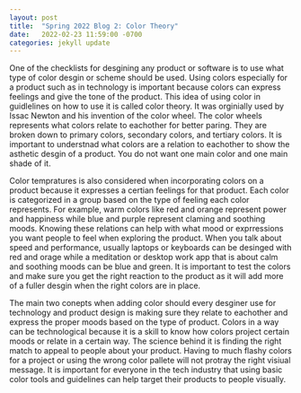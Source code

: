 ```yaml
---
layout: post
title:  "Spring 2022 Blog 2: Color Theory"
date:   2022-02-23 11:59:00 -0700
categories: jekyll update
---
```

One of the checklists for desgining any product or software is to use what type of color desgin or scheme should be used. Using colors especially for a product such as in technology is important because colors can express feelings and give the tone of the product. This idea of using color in guidlelines on how to use it is called color theory. It was orginially used by Issac Newton and his invention of the color wheel. The color wheels represents what colors relate to eachother for better paring. They are broken down to primary colors, secondary colors, and tertiary colors. It is important to understnad what colors are a relation to eachother to show the asthetic desgin of a product. You do not want one main color and one main shade of it. 

Color tempratures is also considered when incorporating colors on a product because it expresses a certian feelings for that product. Each color is categorized in a group based on the type of feeling each color represents. For example, warm colors like red and orange represent power and happiness while blue and purple represent claming and soothing moods. Knowing these relations can help with what mood or exprressions you want people to feel when exploring the product. When you talk about speed and performance, usually laptops or keyboards can be desinged with red and orage while a meditation or desktop work app that is about calm and soothing moods can be blue and green. It is important to test the colors and make sure you get the right reaction to the product as it will add more of a fuller desgin when the right colors are in place. 

The main two conepts when adding color should every desginer use for technology and product design is making sure they relate to eachother and express the proper moods based on the type of product. Colors in a way can be technological because it is a skill to know how colors project certain moods or relate in a certain way. The science behind it is finding the right match to appeal to people about your product. Having to much flashy colors for a project or using the wrong color pallete will not protray the right visiual message. It is important for everyone in the tech industry that using basic color tools and guidelines can help target their products to people visually.